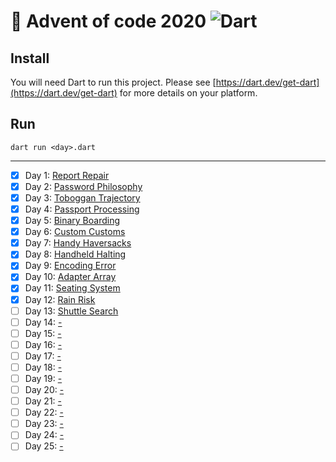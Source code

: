 # 🎄 Advent of code 2020 ![Dart](https://img.shields.io/badge/-Dart-%230175C2?style=flat&logo=dart)

## Install
You will need Dart to run this project. Please see [https://dart.dev/get-dart](https://dart.dev/get-dart) for more details on your platform.

## Run
```shell
dart run <day>.dart
```

---

  - [x] Day 1: [Report Repair](https://adventofcode.com/2020/day/1)
  - [x] Day 2: [Password Philosophy](https://adventofcode.com/2020/day/2)
  - [x] Day 3: [Toboggan Trajectory](https://adventofcode.com/2020/day/3)
  - [x] Day 4: [Passport Processing](https://adventofcode.com/2020/day/4)
  - [x] Day 5: [Binary Boarding](https://adventofcode.com/2020/day/5)
  - [x] Day 6: [Custom Customs](https://adventofcode.com/2020/day/6)
  - [x] Day 7: [Handy Haversacks](https://adventofcode.com/2020/day/7)
  - [x] Day 8: [Handheld Halting](https://adventofcode.com/2020/day/8)
  - [x] Day 9: [Encoding Error](https://adventofcode.com/2020/day/9)
  - [x] Day 10: [Adapter Array](https://adventofcode.com/2020/day/10)
  - [x] Day 11: [Seating System](https://adventofcode.com/2020/day/11)
  - [x] Day 12: [Rain Risk](https://adventofcode.com/2020/day/12)
  - [ ] Day 13: [Shuttle Search](https://adventofcode.com/2020/day/13)
  - [ ] Day 14: [-](https://adventofcode.com/2020/day/14)
  - [ ] Day 15: [-](https://adventofcode.com/2020/day/15)
  - [ ] Day 16: [-](https://adventofcode.com/2020/day/16)
  - [ ] Day 17: [-](https://adventofcode.com/2020/day/17)
  - [ ] Day 18: [-](https://adventofcode.com/2020/day/18)
  - [ ] Day 19: [-](https://adventofcode.com/2020/day/19)
  - [ ] Day 20: [-](https://adventofcode.com/2020/day/20)
  - [ ] Day 21: [-](https://adventofcode.com/2020/day/21)
  - [ ] Day 22: [-](https://adventofcode.com/2020/day/22)
  - [ ] Day 23: [-](https://adventofcode.com/2020/day/23)
  - [ ] Day 24: [-](https://adventofcode.com/2020/day/24)
  - [ ] Day 25: [-](https://adventofcode.com/2020/day/25)